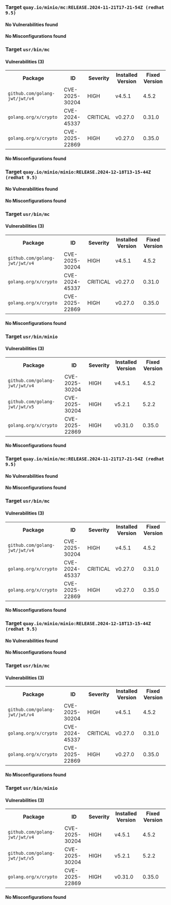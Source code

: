 
<h3>Target <code>quay.io/minio/mc:RELEASE.2024-11-21T17-21-54Z (redhat 9.5)</code></h3>
<h4>No Vulnerabilities found</h4>
<h4>No Misconfigurations found</h4>
<h3>Target <code>usr/bin/mc</code></h3>
<h4>Vulnerabilities (3)</h4>
<table>
    <tr>
        <th>Package</th>
        <th>ID</th>
        <th>Severity</th>
        <th>Installed Version</th>
        <th>Fixed Version</th>
    </tr>
    <tr>
        <td><code>github.com/golang-jwt/jwt/v4</code></td>
        <td>CVE-2025-30204</td>
        <td>HIGH</td>
        <td>v4.5.1</td>
        <td>4.5.2</td>
    </tr>
    <tr>
        <td><code>golang.org/x/crypto</code></td>
        <td>CVE-2024-45337</td>
        <td>CRITICAL</td>
        <td>v0.27.0</td>
        <td>0.31.0</td>
    </tr>
    <tr>
        <td><code>golang.org/x/crypto</code></td>
        <td>CVE-2025-22869</td>
        <td>HIGH</td>
        <td>v0.27.0</td>
        <td>0.35.0</td>
    </tr>
</table>
<h4>No Misconfigurations found</h4>

<h3>Target <code>quay.io/minio/minio:RELEASE.2024-12-18T13-15-44Z (redhat 9.5)</code></h3>
<h4>No Vulnerabilities found</h4>
<h4>No Misconfigurations found</h4>
<h3>Target <code>usr/bin/mc</code></h3>
<h4>Vulnerabilities (3)</h4>
<table>
    <tr>
        <th>Package</th>
        <th>ID</th>
        <th>Severity</th>
        <th>Installed Version</th>
        <th>Fixed Version</th>
    </tr>
    <tr>
        <td><code>github.com/golang-jwt/jwt/v4</code></td>
        <td>CVE-2025-30204</td>
        <td>HIGH</td>
        <td>v4.5.1</td>
        <td>4.5.2</td>
    </tr>
    <tr>
        <td><code>golang.org/x/crypto</code></td>
        <td>CVE-2024-45337</td>
        <td>CRITICAL</td>
        <td>v0.27.0</td>
        <td>0.31.0</td>
    </tr>
    <tr>
        <td><code>golang.org/x/crypto</code></td>
        <td>CVE-2025-22869</td>
        <td>HIGH</td>
        <td>v0.27.0</td>
        <td>0.35.0</td>
    </tr>
</table>
<h4>No Misconfigurations found</h4>
<h3>Target <code>usr/bin/minio</code></h3>
<h4>Vulnerabilities (3)</h4>
<table>
    <tr>
        <th>Package</th>
        <th>ID</th>
        <th>Severity</th>
        <th>Installed Version</th>
        <th>Fixed Version</th>
    </tr>
    <tr>
        <td><code>github.com/golang-jwt/jwt/v4</code></td>
        <td>CVE-2025-30204</td>
        <td>HIGH</td>
        <td>v4.5.1</td>
        <td>4.5.2</td>
    </tr>
    <tr>
        <td><code>github.com/golang-jwt/jwt/v5</code></td>
        <td>CVE-2025-30204</td>
        <td>HIGH</td>
        <td>v5.2.1</td>
        <td>5.2.2</td>
    </tr>
    <tr>
        <td><code>golang.org/x/crypto</code></td>
        <td>CVE-2025-22869</td>
        <td>HIGH</td>
        <td>v0.31.0</td>
        <td>0.35.0</td>
    </tr>
</table>
<h4>No Misconfigurations found</h4>

<h3>Target <code>quay.io/minio/mc:RELEASE.2024-11-21T17-21-54Z (redhat 9.5)</code></h3>
<h4>No Vulnerabilities found</h4>
<h4>No Misconfigurations found</h4>
<h3>Target <code>usr/bin/mc</code></h3>
<h4>Vulnerabilities (3)</h4>
<table>
    <tr>
        <th>Package</th>
        <th>ID</th>
        <th>Severity</th>
        <th>Installed Version</th>
        <th>Fixed Version</th>
    </tr>
    <tr>
        <td><code>github.com/golang-jwt/jwt/v4</code></td>
        <td>CVE-2025-30204</td>
        <td>HIGH</td>
        <td>v4.5.1</td>
        <td>4.5.2</td>
    </tr>
    <tr>
        <td><code>golang.org/x/crypto</code></td>
        <td>CVE-2024-45337</td>
        <td>CRITICAL</td>
        <td>v0.27.0</td>
        <td>0.31.0</td>
    </tr>
    <tr>
        <td><code>golang.org/x/crypto</code></td>
        <td>CVE-2025-22869</td>
        <td>HIGH</td>
        <td>v0.27.0</td>
        <td>0.35.0</td>
    </tr>
</table>
<h4>No Misconfigurations found</h4>

<h3>Target <code>quay.io/minio/minio:RELEASE.2024-12-18T13-15-44Z (redhat 9.5)</code></h3>
<h4>No Vulnerabilities found</h4>
<h4>No Misconfigurations found</h4>
<h3>Target <code>usr/bin/mc</code></h3>
<h4>Vulnerabilities (3)</h4>
<table>
    <tr>
        <th>Package</th>
        <th>ID</th>
        <th>Severity</th>
        <th>Installed Version</th>
        <th>Fixed Version</th>
    </tr>
    <tr>
        <td><code>github.com/golang-jwt/jwt/v4</code></td>
        <td>CVE-2025-30204</td>
        <td>HIGH</td>
        <td>v4.5.1</td>
        <td>4.5.2</td>
    </tr>
    <tr>
        <td><code>golang.org/x/crypto</code></td>
        <td>CVE-2024-45337</td>
        <td>CRITICAL</td>
        <td>v0.27.0</td>
        <td>0.31.0</td>
    </tr>
    <tr>
        <td><code>golang.org/x/crypto</code></td>
        <td>CVE-2025-22869</td>
        <td>HIGH</td>
        <td>v0.27.0</td>
        <td>0.35.0</td>
    </tr>
</table>
<h4>No Misconfigurations found</h4>
<h3>Target <code>usr/bin/minio</code></h3>
<h4>Vulnerabilities (3)</h4>
<table>
    <tr>
        <th>Package</th>
        <th>ID</th>
        <th>Severity</th>
        <th>Installed Version</th>
        <th>Fixed Version</th>
    </tr>
    <tr>
        <td><code>github.com/golang-jwt/jwt/v4</code></td>
        <td>CVE-2025-30204</td>
        <td>HIGH</td>
        <td>v4.5.1</td>
        <td>4.5.2</td>
    </tr>
    <tr>
        <td><code>github.com/golang-jwt/jwt/v5</code></td>
        <td>CVE-2025-30204</td>
        <td>HIGH</td>
        <td>v5.2.1</td>
        <td>5.2.2</td>
    </tr>
    <tr>
        <td><code>golang.org/x/crypto</code></td>
        <td>CVE-2025-22869</td>
        <td>HIGH</td>
        <td>v0.31.0</td>
        <td>0.35.0</td>
    </tr>
</table>
<h4>No Misconfigurations found</h4>
